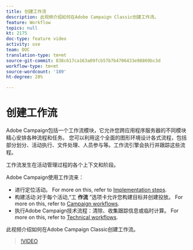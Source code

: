 ```yaml
---
title: 创建工作流
description: 此视频介绍如何在Adobe Campaign Classic创建工作流。
feature: Workflow
topics: null
kt: 2175
doc-type: feature video
activity: use
team: DOC
translation-type: tm+mt
source-git-commit: 838c617ca163a09fcb57b7b4706433e98869bc3d
workflow-type: tm+mt
source-wordcount: '189'
ht-degree: 28%

---
```



# 创建工作流

Adobe Campaign包括一个工作流模块，它允许您跨应用程序服务器的不同模块精心安排各种流程和任务。 您可以利用这个全面的图形环境设计各式流程，包括部分划分、活动执行、文件处理、人员参与等。工作流引擎会执行并跟踪这些流程。

工作流发生在活动管理过程的各个上下文和阶段。

Adobe Campaign使用工作流来：

* 进行定位活动。 For more on this, refer to [Implementation steps](https://docs.adobe.com/content/help/en/campaign-classic/using/automating-with-workflows/general-operation/building-a-workflow.html#Implementation_steps_).
* 构建活动:对于每个活动,“工 **作流** ”选项卡允许您构建目标并创建投放。 For more on this, refer to [Campaign workflows](https://docs.adobe.com/content/help/zh-Hans/campaign-classic/using/automating-with-workflows/general-operation/building-a-workflow.html#campaign-workflows).
* 执行Adobe Campaign技术流程：清除、收集跟踪信息或临时计算。 For more on this, refer to [Technical workflows](https://docs.adobe.com/content/help/zh-Hans/campaign-classic/using/automating-with-workflows/general-operation/building-a-workflow.html#technical-workflows).

此视频介绍如何在Adobe Campaign Classic创建工作流。

>[!VIDEO](https://video.tv.adobe.com/v/25559?quality=12)
